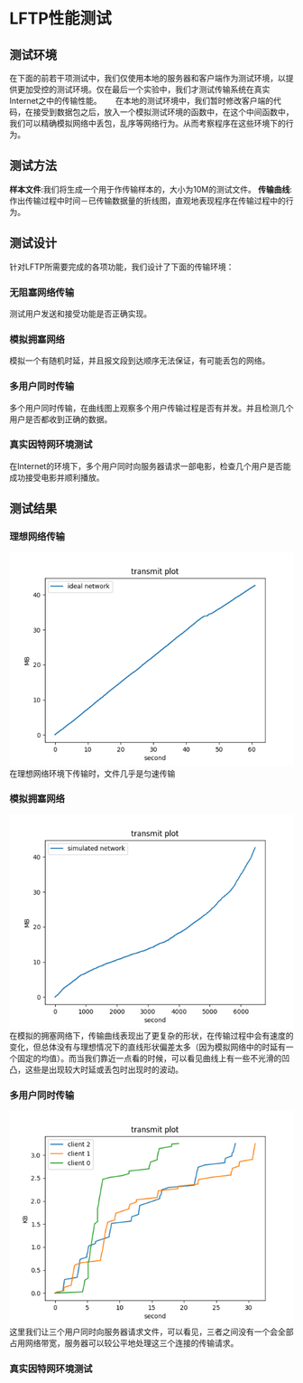 # LFTP性能测试
## 测试环境
在下面的前若干项测试中，我们仅使用本地的服务器和客户端作为测试环境，以提供更加受控的测试环境。仅在最后一个实验中，我们才测试传输系统在真实Internet之中的传输性能。　　
在本地的测试环境中，我们暂时修改客户端的代码，在接受到数据包之后，放入一个模拟测试环境的函数中，在这个中间函数中，我们可以精确模拟网络中丢包，乱序等网络行为。从而考察程序在这些环境下的行为。
## 测试方法
**样本文件**:我们将生成一个用于作传输样本的，大小为10M的测试文件。
**传输曲线**:作出传输过程中时间－已传输数据量的折线图，直观地表现程序在传输过程中的行为。
## 测试设计
针对LFTP所需要完成的各项功能，我们设计了下面的传输环境：
### 无阻塞网络传输
测试用户发送和接受功能是否正确实现。
### 模拟拥塞网络
模拟一个有随机时延，并且报文段到达顺序无法保证，有可能丢包的网络。
### 多用户同时传输
多个用户同时传输，在曲线图上观察多个用户传输过程是否有并发。并且检测几个用户是否都收到正确的数据。
### 真实因特网环境测试
在Internet的环境下，多个用户同时向服务器请求一部电影，检查几个用户是否能成功接受电影并顺利播放。
## 测试结果
### 理想网络传输
![](https://github.com/MrFive5555/CN_LFTP/blob/master/doc/result_pic/ideal%20network.png?raw=true)  
在理想网络环境下传输时，文件几乎是匀速传输
### 模拟拥塞网络
![](https://github.com/MrFive5555/CN_LFTP/blob/master/doc/result_pic/simulated%20network.png?raw=true)  
在模拟的拥塞网络下，传输曲线表现出了更复杂的形状，在传输过程中会有速度的变化，但总体没有与理想情况下的直线形状偏差太多（因为模拟网络中的时延有一个固定的均值）。而当我们靠近一点看的时候，可以看见曲线上有一些不光滑的凹凸，这些是出现较大时延或丢包时出现时的波动。
### 多用户同时传输
![](https://github.com/MrFive5555/CN_LFTP/blob/master/doc/result_pic/multiClient.png?raw=true)  
这里我们让三个用户同时向服务器请求文件，可以看见，三者之间没有一个会全部占用网络带宽，服务器可以较公平地处理这三个连接的传输请求。
### 真实因特网环境测试
